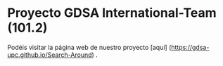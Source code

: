 # Proyecto GDSA International-Team (101.2)

Podéis visitar la página web de nuestro proyecto [aquí] (https://gdsa-upc.github.io/Search-Around) .
